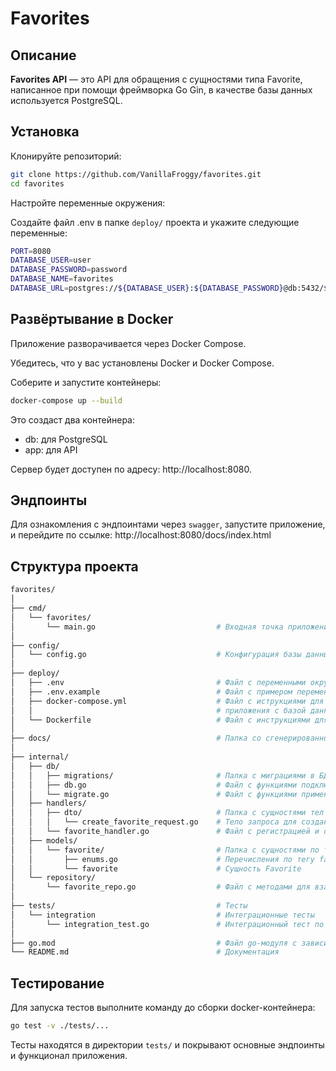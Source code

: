 # Favorites

## Описание

**Favorites API** — это API для обращения с сущностями типа Favorite, написанное при помощи фреймворка Go Gin,
в качестве базы данных используется PostgreSQL.

## Установка

Клонируйте репозиторий:

```bash
git clone https://github.com/VanillaFroggy/favorites.git
cd favorites
```

Настройте переменные окружения:

Создайте файл .env в папке `deploy/` проекта и укажите следующие переменные:

```bash
PORT=8080
DATABASE_USER=user
DATABASE_PASSWORD=password
DATABASE_NAME=favorites
DATABASE_URL=postgres://${DATABASE_USER}:${DATABASE_PASSWORD}@db:5432/${DATABASE_NAME}?sslmode=disable
```

## Развёртывание в Docker
Приложение разворачивается через Docker Compose.

Убедитесь, что у вас установлены Docker и Docker Compose.

Соберите и запустите контейнеры:

```bash
docker-compose up --build
```
Это создаст два контейнера:

- db: для PostgreSQL
- app: для API

Сервер будет доступен по адресу: http://localhost:8080.

## Эндпоинты

Для ознакомления с эндпоинтами через `swagger`, запустите приложение, и перейдите по ссылке:
http://localhost:8080/docs/index.html

## Структура проекта

```bash
favorites/
│
├── cmd/
│   └── favorites/
│       └── main.go                           # Входная точка приложения
│
├── config/
│   └── config.go                             # Конфигурация базы данных
│
├── deploy/
│   ├── .env                                  # Файл с переменными окружения
│   ├── .env.example                          # Файл с примером переменных окружения
│   ├── docker-compose.yml                    # Файл с иструкциями для сборки и развёртывания
│   │                                         # приложения с базой данных в Docker-контейнерах
│   └── Dockerfile                            # Файл с инструкциями для сборки
│
├── docs/                                     # Папка со сгенерированной документацией swagger
│
├── internal/
│   ├── db/
│   │   ├── migrations/                       # Папка с миграциями в БД
│   │   ├── db.go                             # Файл с функциями подключения к БД
│   │   └── migrate.go                        # Файл с функциями применения миграций к БД
│   ├── handlers/
│   │   ├── dto/                              # Папка с сущностями тел запросов или ответов
│   │   │   └── create_favorite_request.go    # Тело запроса для создания сущности БД
│   │   └── favorite_handler.go               # Файл с регистрацией и описания поведения эндпоинтов
│   ├── models/
│   │   └── favorite/                         # Папка с сущностями по тегу favorite
│   │       ├── enums.go                      # Перечисления по тегу favorite
│   │       └── favorite                      # Сущность Favorite
│   └── repository/
│       └── favorite_repo.go                  # Файл с методами для взаимодействия с БД
│
├── tests/                                    # Тесты
│   └── integration                           # Интеграционные тесты
│       └── integration_test.go               # Интеграционный тест по тегу favorite
│
├── go.mod                                    # Файл go-модуля с зависимостями
└── README.md                                 # Документация
```

## Тестирование

Для запуска тестов выполните команду до сборки docker-контейнера:

```bash
go test -v ./tests/...
```

Тесты находятся в директории `tests/` и покрывают основные эндпоинты и функционал приложения.